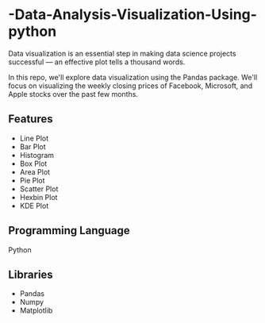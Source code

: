 # -Data-Analysis-Visualization-Using-python

Data visualization is an essential step in making data science projects successful — an effective plot tells a thousand words.

In this repo, we'll explore data visualization using the Pandas package. We'll focus on visualizing the weekly closing prices of Facebook, Microsoft, and Apple stocks over the past few months.

## Features

- Line Plot
- Bar Plot
- Histogram
- Box Plot
- Area Plot
- Pie Plot
- Scatter Plot
- Hexbin Plot
- KDE Plot

## Programming Language

Python

## Libraries

- Pandas
- Numpy
- Matplotlib
